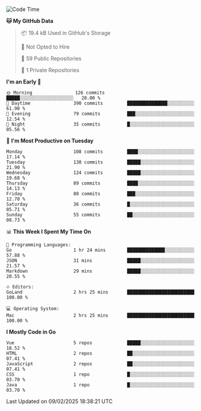 <!--START_SECTION:waka-->
![Code Time](http://img.shields.io/badge/Code%20Time-1%2C401%20hrs%2044%20mins-blue)

**🐱 My GitHub Data** 

> 📦 19.4 kB Used in GitHub's Storage 
 > 
> 🚫 Not Opted to Hire
 > 
> 📜 59 Public Repositories 
 > 
> 🔑 1 Private Repositories 
 > 
**I'm an Early 🐤** 

```text
🌞 Morning                126 commits         █████░░░░░░░░░░░░░░░░░░░░   20.00 % 
🌆 Daytime                390 commits         ███████████████░░░░░░░░░░   61.90 % 
🌃 Evening                79 commits          ███░░░░░░░░░░░░░░░░░░░░░░   12.54 % 
🌙 Night                  35 commits          █░░░░░░░░░░░░░░░░░░░░░░░░   05.56 % 
```
📅 **I'm Most Productive on Tuesday** 

```text
Monday                   108 commits         ████░░░░░░░░░░░░░░░░░░░░░   17.14 % 
Tuesday                  138 commits         █████░░░░░░░░░░░░░░░░░░░░   21.90 % 
Wednesday                124 commits         █████░░░░░░░░░░░░░░░░░░░░   19.68 % 
Thursday                 89 commits          ████░░░░░░░░░░░░░░░░░░░░░   14.13 % 
Friday                   80 commits          ███░░░░░░░░░░░░░░░░░░░░░░   12.70 % 
Saturday                 36 commits          █░░░░░░░░░░░░░░░░░░░░░░░░   05.71 % 
Sunday                   55 commits          ██░░░░░░░░░░░░░░░░░░░░░░░   08.73 % 
```


📊 **This Week I Spent My Time On** 

```text
💬 Programming Languages: 
Go                       1 hr 24 mins        ██████████████░░░░░░░░░░░   57.88 % 
JSON                     31 mins             █████░░░░░░░░░░░░░░░░░░░░   21.57 % 
Markdown                 29 mins             █████░░░░░░░░░░░░░░░░░░░░   20.55 % 

🔥 Editors: 
GoLand                   2 hrs 25 mins       █████████████████████████   100.00 % 

💻 Operating System: 
Mac                      2 hrs 25 mins       █████████████████████████   100.00 % 
```

**I Mostly Code in Go** 

```text
Vue                      5 repos             █████░░░░░░░░░░░░░░░░░░░░   18.52 % 
HTML                     2 repos             ██░░░░░░░░░░░░░░░░░░░░░░░   07.41 % 
JavaScript               2 repos             ██░░░░░░░░░░░░░░░░░░░░░░░   07.41 % 
CSS                      1 repo              █░░░░░░░░░░░░░░░░░░░░░░░░   03.70 % 
Java                     1 repo              █░░░░░░░░░░░░░░░░░░░░░░░░   03.70 % 
```




 Last Updated on 09/02/2025 18:38:21 UTC
<!--END_SECTION:waka-->
